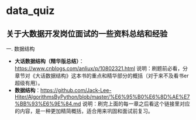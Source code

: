# data_quiz
## 关于大数据开发岗位面试的一些资料总结和经验

一. 数据结构
* **大话数据结构（精华版总结）**：https://www.cnblogs.com/anliux/p/10802321.html
说明：刷题前必看，分章节对《大话数据结构》这本书的重点和精华部分的概括（对于来不及看书er超级有用）。
* **数据结构**：https://github.com/Jack-Lee-Hiter/AlgorithmsByPython/blob/master/%E6%95%B0%E6%8D%AE%E7%BB%93%E6%9E%84.md
说明：刷完上面的每一章之后看这个链接里对应的内容，是一种更加精简概括，适合用来巩固和面试前复习。

